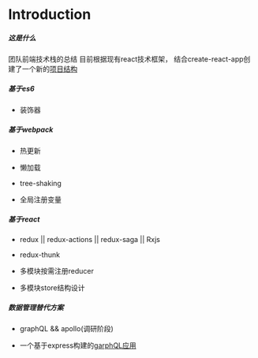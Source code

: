 # Introduction

##### 这是什么

团队前端技术栈的总结
目前根据现有react技术框架， 结合create-react-app创建了一个新的[项目结构](https://github.com/fridego/react-project-constructure)

##### 基于es6

- 装饰器

##### 基于webpack

- 热更新

- 懒加载

- tree-shaking

- 全局注册变量

##### 基于react

- redux || redux-actions || redux-saga || Rxjs

- redux-thunk

- 多模块按需注册reducer

- 多模块store结构设计

##### 数据管理替代方案

- graphQL && apollo(调研阶段)

- 一个基于express构建的[garphQL应用](https://www.jianshu.com/p/0343b83e0cbb)



